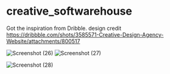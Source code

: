 # creative_softwarehouse
Got the inspiration from Dribble. design credit https://dribbble.com/shots/3585571-Creative-Design-Agency-Website/attachments/800517

![Screenshot (26)](https://user-images.githubusercontent.com/46995138/54359244-8f835900-4662-11e9-92c5-dfe3a24313ec.png)
![Screenshot (27)](https://user-images.githubusercontent.com/46995138/54359821-c3ab4980-4663-11e9-9a8d-c18e2bc58fe3.png)

![Screenshot (28)](https://user-images.githubusercontent.com/46995138/54359241-8eeac280-4662-11e9-8d5a-64b4e6c476c2.png)
